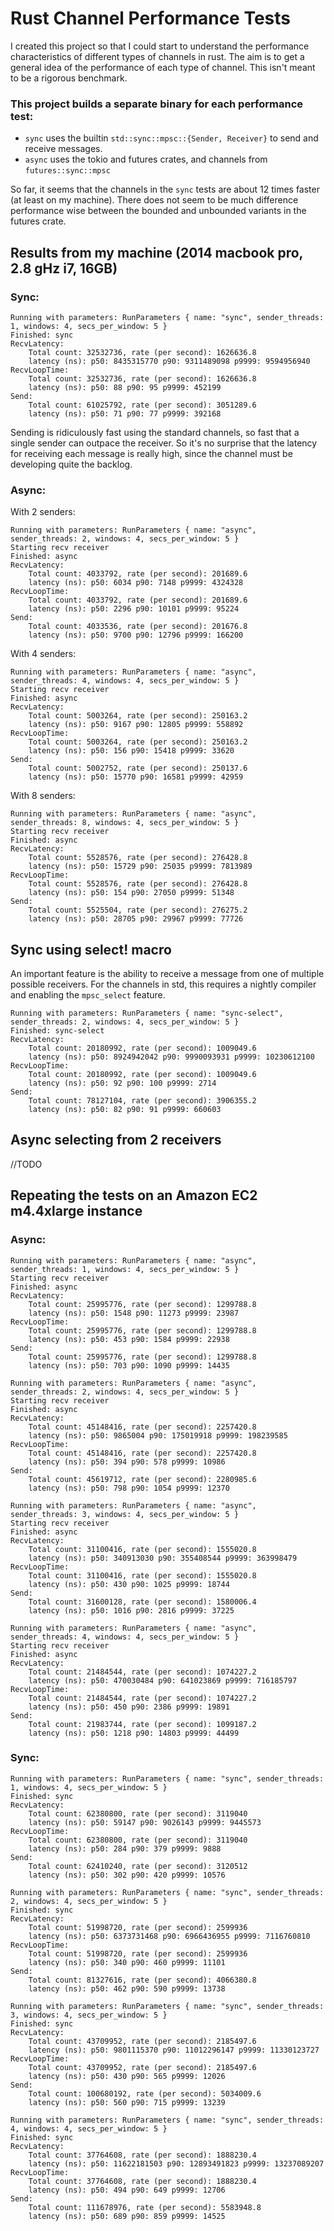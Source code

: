# Rust Channel Performance Tests

I created this project so that I could start to understand the performance characteristics of different types of channels in rust. The aim is to get a general idea of the performance of each type of channel. This isn't meant to be a rigorous benchmark.

### This project builds a separate binary for each performance test:

- `sync` uses the builtin `std::sync::mpsc::{Sender, Receiver}` to send and receive messages.
- `async` uses the tokio and futures crates, and channels from `futures::sync::mpsc`

So far, it seems that the channels in the `sync` tests are about 12 times faster (at least on my machine). There does not seem to be much difference performance wise between the bounded and unbounded variants in the futures crate. 


## Results from my machine (2014 macbook pro, 2.8 gHz i7, 16GB)

### Sync: 

```
Running with parameters: RunParameters { name: "sync", sender_threads: 1, windows: 4, secs_per_window: 5 }
Finished: sync
RecvLatency:
	Total count: 32532736, rate (per second): 1626636.8
	latency (ns): p50: 8435315770 p90: 9311489098 p9999: 9594956940
RecvLoopTime:
	Total count: 32532736, rate (per second): 1626636.8
	latency (ns): p50: 88 p90: 95 p9999: 452199
Send:
	Total count: 61025792, rate (per second): 3051289.6
	latency (ns): p50: 71 p90: 77 p9999: 392168
```

Sending is ridiculously fast using the standard channels, so fast that a single sender can outpace the receiver. So it's no surprise that the latency for receiving each message is really high, since the channel must be developing quite the backlog.

### Async:

With 2 senders:

```
Running with parameters: RunParameters { name: "async", sender_threads: 2, windows: 4, secs_per_window: 5 }
Starting recv receiver
Finished: async
RecvLatency:
	Total count: 4033792, rate (per second): 201689.6
	latency (ns): p50: 6034 p90: 7148 p9999: 4324328
RecvLoopTime:
	Total count: 4033792, rate (per second): 201689.6
	latency (ns): p50: 2296 p90: 10101 p9999: 95224
Send:
	Total count: 4033536, rate (per second): 201676.8
	latency (ns): p50: 9700 p90: 12796 p9999: 166200
```

With 4 senders:

```
Running with parameters: RunParameters { name: "async", sender_threads: 4, windows: 4, secs_per_window: 5 }
Starting recv receiver
Finished: async
RecvLatency:
	Total count: 5003264, rate (per second): 250163.2
	latency (ns): p50: 9167 p90: 12805 p9999: 558892
RecvLoopTime:
	Total count: 5003264, rate (per second): 250163.2
	latency (ns): p50: 156 p90: 15418 p9999: 33620
Send:
	Total count: 5002752, rate (per second): 250137.6
	latency (ns): p50: 15770 p90: 16581 p9999: 42959
```

With 8 senders:

```
Running with parameters: RunParameters { name: "async", sender_threads: 8, windows: 4, secs_per_window: 5 }
Starting recv receiver
Finished: async
RecvLatency:
	Total count: 5528576, rate (per second): 276428.8
	latency (ns): p50: 15729 p90: 25035 p9999: 7813989
RecvLoopTime:
	Total count: 5528576, rate (per second): 276428.8
	latency (ns): p50: 154 p90: 27050 p9999: 51348
Send:
	Total count: 5525504, rate (per second): 276275.2
	latency (ns): p50: 28705 p90: 29967 p9999: 77726
```

## Sync using select! macro

An important feature is the ability to receive a message from one of multiple possible receivers. For the channels in std, this requires a nightly compiler and enabling the `mpsc_select` feature.

```
Running with parameters: RunParameters { name: "sync-select", sender_threads: 2, windows: 4, secs_per_window: 5 }
Finished: sync-select
RecvLatency:
	Total count: 20180992, rate (per second): 1009049.6
	latency (ns): p50: 8924942042 p90: 9990093931 p9999: 10230612100
RecvLoopTime:
	Total count: 20180992, rate (per second): 1009049.6
	latency (ns): p50: 92 p90: 100 p9999: 2714
Send:
	Total count: 78127104, rate (per second): 3906355.2
	latency (ns): p50: 82 p90: 91 p9999: 660603
```

## Async selecting from 2 receivers

//TODO

## Repeating the tests on an Amazon EC2 m4.4xlarge instance 

### Async:

```
Running with parameters: RunParameters { name: "async", sender_threads: 1, windows: 4, secs_per_window: 5 }
Starting recv receiver
Finished: async
RecvLatency:
	Total count: 25995776, rate (per second): 1299788.8
	latency (ns): p50: 1548 p90: 11273 p9999: 23987
RecvLoopTime:
	Total count: 25995776, rate (per second): 1299788.8
	latency (ns): p50: 453 p90: 1584 p9999: 22938
Send:
	Total count: 25995776, rate (per second): 1299788.8
	latency (ns): p50: 703 p90: 1090 p9999: 14435
	
Running with parameters: RunParameters { name: "async", sender_threads: 2, windows: 4, secs_per_window: 5 }
Starting recv receiver
Finished: async
RecvLatency:
	Total count: 45148416, rate (per second): 2257420.8
	latency (ns): p50: 9865004 p90: 175019918 p9999: 198239585
RecvLoopTime:
	Total count: 45148416, rate (per second): 2257420.8
	latency (ns): p50: 394 p90: 578 p9999: 10986
Send:
	Total count: 45619712, rate (per second): 2280985.6
	latency (ns): p50: 798 p90: 1054 p9999: 12370
	
Running with parameters: RunParameters { name: "async", sender_threads: 3, windows: 4, secs_per_window: 5 }
Starting recv receiver
Finished: async
RecvLatency:
	Total count: 31100416, rate (per second): 1555020.8
	latency (ns): p50: 340913030 p90: 355408544 p9999: 363998479
RecvLoopTime:
	Total count: 31100416, rate (per second): 1555020.8
	latency (ns): p50: 430 p90: 1025 p9999: 18744
Send:
	Total count: 31600128, rate (per second): 1580006.4
	latency (ns): p50: 1016 p90: 2816 p9999: 37225
	
Running with parameters: RunParameters { name: "async", sender_threads: 4, windows: 4, secs_per_window: 5 }
Starting recv receiver
Finished: async
RecvLatency:
	Total count: 21484544, rate (per second): 1074227.2
	latency (ns): p50: 470030484 p90: 641023869 p9999: 716185797
RecvLoopTime:
	Total count: 21484544, rate (per second): 1074227.2
	latency (ns): p50: 450 p90: 2386 p9999: 19891
Send:
	Total count: 21983744, rate (per second): 1099187.2
	latency (ns): p50: 1218 p90: 14803 p9999: 44499
```

### Sync:

```
Running with parameters: RunParameters { name: "sync", sender_threads: 1, windows: 4, secs_per_window: 5 }
Finished: sync
RecvLatency:
	Total count: 62380800, rate (per second): 3119040
	latency (ns): p50: 59147 p90: 9026143 p9999: 9445573
RecvLoopTime:
	Total count: 62380800, rate (per second): 3119040
	latency (ns): p50: 284 p90: 379 p9999: 9888
Send:
	Total count: 62410240, rate (per second): 3120512
	latency (ns): p50: 302 p90: 420 p9999: 10576
	
Running with parameters: RunParameters { name: "sync", sender_threads: 2, windows: 4, secs_per_window: 5 }
Finished: sync
RecvLatency:
	Total count: 51998720, rate (per second): 2599936
	latency (ns): p50: 6373731468 p90: 6966436955 p9999: 7116760810
RecvLoopTime:
	Total count: 51998720, rate (per second): 2599936
	latency (ns): p50: 340 p90: 460 p9999: 11101
Send:
	Total count: 81327616, rate (per second): 4066380.8
	latency (ns): p50: 462 p90: 590 p9999: 13738
	
Running with parameters: RunParameters { name: "sync", sender_threads: 3, windows: 4, secs_per_window: 5 }
Finished: sync
RecvLatency:
    Total count: 43709952, rate (per second): 2185497.6
    latency (ns): p50: 9801115370 p90: 11012296147 p9999: 11330123727
RecvLoopTime:
    Total count: 43709952, rate (per second): 2185497.6
    latency (ns): p50: 430 p90: 565 p9999: 12026
Send:
    Total count: 100680192, rate (per second): 5034009.6
    latency (ns): p50: 560 p90: 715 p9999: 13239
    
Running with parameters: RunParameters { name: "sync", sender_threads: 4, windows: 4, secs_per_window: 5 }
Finished: sync
RecvLatency:
    Total count: 37764608, rate (per second): 1888230.4
    latency (ns): p50: 11622181503 p90: 12893491823 p9999: 13237089207
RecvLoopTime:
    Total count: 37764608, rate (per second): 1888230.4
    latency (ns): p50: 494 p90: 649 p9999: 12706
Send:
    Total count: 111678976, rate (per second): 5583948.8
    latency (ns): p50: 689 p90: 859 p9999: 14525
```

